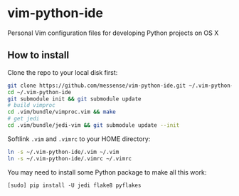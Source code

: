 vim-python-ide
==============

Personal Vim configuration files for developing Python projects on OS X

## How to install

Clone the repo to your local disk first:

```bash
git clone https://github.com/messense/vim-python-ide.git ~/.vim-python-ide
cd ~/.vim-python-ide
git submodule init && git submodule update
# build vimproc
cd .vim/bundle/vimproc.vim && make
# get jedi
cd .vim/bundle/jedi-vim && git submodule update --init
```

Softlink `.vim` and `.vimrc` to your HOME directory:

```bash
ln -s ~/.vim-python-ide/.vim ~/.vim
ln -s ~/.vim-python-ide/.vimrc ~/.vimrc
```

You may need to install some Python package to make all this work:

    [sudo] pip install -U jedi flake8 pyflakes
